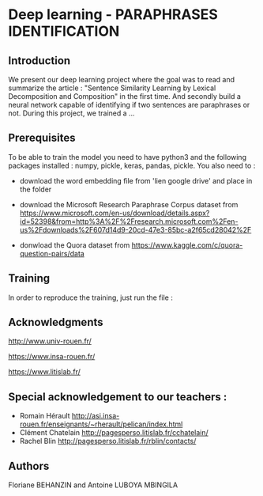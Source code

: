 # Deep learning - PARAPHRASES IDENTIFICATION 
## Introduction
We present our deep learning project where the goal was to read and summarize the article : "Sentence Similarity Learning by Lexical Decomposition and Composition" in the first time. And secondly build a neural network capable of identifying if two sentences are paraphrases or not. During this project, we trained a ... 

## Prerequisites 
To be able to train the model you need to have python3 and the following packages installed : numpy, pickle, keras, pandas, pickle. You also need to :
* download the word embedding file from 'lien google drive' and place in the folder 

* download the Microsoft Research Paraphrase Corpus dataset from https://www.microsoft.com/en-us/download/details.aspx?id=52398&from=http%3A%2F%2Fresearch.microsoft.com%2Fen-us%2Fdownloads%2F607d14d9-20cd-47e3-85bc-a2f65cd28042%2F 
* donwload the Quora dataset from https://www.kaggle.com/c/quora-question-pairs/data 

## Training 

In order to reproduce the training, just run the file :

## Acknowledgments
http://www.univ-rouen.fr/

https://www.insa-rouen.fr/

https://www.litislab.fr/

## Special acknowledgement to our teachers : 
* Romain Hérault http://asi.insa-rouen.fr/enseignants/~rherault/pelican/index.html 
* Clément Chatelain http://pagesperso.litislab.fr/cchatelain/ 
* Rachel Blin http://pagesperso.litislab.fr/rblin/contacts/ 

## Authors 

Floriane BEHANZIN and  Antoine LUBOYA MBINGILA
